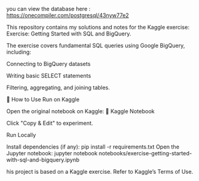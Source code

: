 you can view the database here : https://onecompiler.com/postgresql/43nyw77e2


This repository contains my solutions and notes for the Kaggle exercise:
Exercise: Getting Started with SQL and BigQuery.

The exercise covers fundamental SQL queries using Google BigQuery, including:

Connecting to BigQuery datasets

Writing basic SELECT statements

Filtering, aggregating, and joining tables.

🚀 How to Use
Run on Kaggle

Open the original notebook on Kaggle: 🔗 Kaggle Notebook

Click "Copy & Edit" to experiment.

Run Locally

Install dependencies (if any):
pip install -r requirements.txt
Open the Jupyter notebook:
jupyter notebook notebooks/exercise-getting-started-with-sql-and-bigquery.ipynb

his project is based on a Kaggle exercise. Refer to Kaggle’s Terms of Use.
